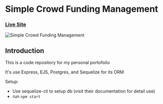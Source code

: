 # Simple Crowd Funding Management

### [Live Site](https://simple-crowd-funding.herokuapp.com/)

![Simple Crowd Funding Management](https://i.imgur.com/a2LoZff.jpg)

## Introduction
This is a code repository for my personal portofolio

It's use Express, EJS, Postgres, and Sequelize for its ORM

Setup:
- Use sequelize-cli to setup db
  (visit their documentation for detail use)
- run ```npm start```

